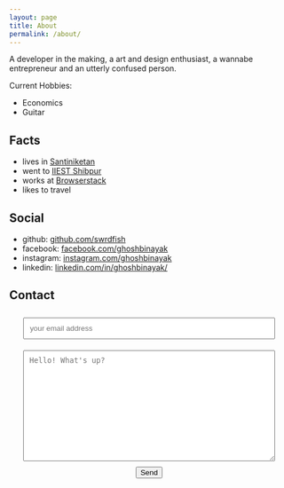 ```yaml
---
layout: page
title: About
permalink: /about/
---
```


A developer in the making, a art and design enthusiast, a wannabe entrepreneur and an utterly confused person. 

Current Hobbies:
- Economics
- Guitar

<div class="col-left">

<h2> Facts </h2>
<ul>
	<li>
		lives in <a href="https://en.wikipedia.org/wiki/Santiniketan" title="Santiniketan" target="_blank">Santiniketan</a>
	</li>
	<li> 
		went to <a href="https://en.wikipedia.org/wiki/" title="Indian_Institute_of_Engineering_Science_and_Technology, Shibpur" target="_blank">IIEST Shibpur</a>
	</li>
	<li>
		works at <a href="https://www.browserstack.com/careers" title="Browserstack" target="_blank">Browserstack</a>
	</li>
	<li>
		likes to travel
	</li>
</ul>

</div>
	

## Social ##
+ github: [github.com/swrdfish](https://github.com/swrdfish)
+ facebook: [facebook.com/ghoshbinayak](https://www.facebook.com/ghoshbinayak)
+ instagram: [instagram.com/ghoshbinayak](https://www.instagram.com/ghoshbinayak)
+ linkedin: [linkedin.com/in/ghoshbinayak/](https://www.linkedin.com/in/ghoshbinayak/)

 


## Contact ##
<form style="text-align: center; width: 100%" action="https://formspree.io/ghoshbinayak@gmail.com"
      method="POST">
    <input  style="padding: 10px; width: 90%; margin: 10px" type="email" name="email" placeholder="your email address">
    <br>
    <textarea style="padding: 10px; width: 90%; height: 200px; margin: 10px" type="text" name="message" placeholder="Hello! What's up?"></textarea>
    <br>
    <input type="submit" value="Send">
</form> 

<br>
